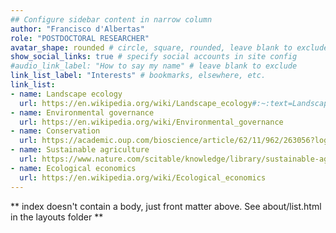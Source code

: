 ```yaml
---
## Configure sidebar content in narrow column
author: "Francisco d'Albertas"
role: "POSTDOCTORAL RESEARCHER"
avatar_shape: rounded # circle, square, rounded, leave blank to exclude
show_social_links: true # specify social accounts in site config
#audio_link_label: "How to say my name" # leave blank to exclude
link_list_label: "Interests" # bookmarks, elsewhere, etc.
link_list:
- name: Landscape ecology
  url: https://en.wikipedia.org/wiki/Landscape_ecology#:~:text=Landscape%20ecology%20is%20the%20science,levels%20of%20research%20and%20policy.
- name: Environmental governance
  url: https://en.wikipedia.org/wiki/Environmental_governance
- name: Conservation
  url: https://academic.oup.com/bioscience/article/62/11/962/263056?login=false
- name: Sustainable agriculture
  url: https://www.nature.com/scitable/knowledge/library/sustainable-agriculture-23562787/#:~:text=A%20sustainable%20agriculture%20approach%20seeks,ecosystems%20beyond%20a%20field's%20edge.
- name: Ecological economics
  url: https://en.wikipedia.org/wiki/Ecological_economics
---
```


** index doesn't contain a body, just front matter above.
See about/list.html in the layouts folder **